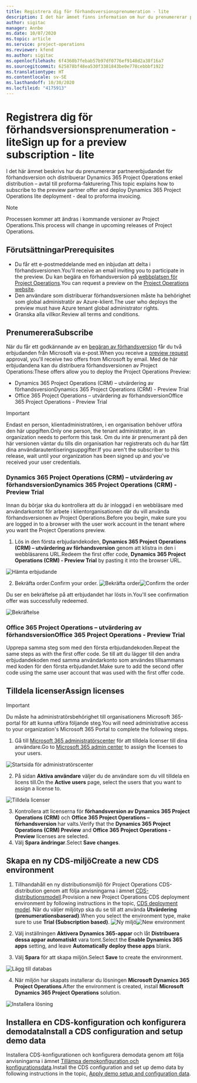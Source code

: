 ```yaml
---
title: Registrera dig för förhandsversionsprenumeration - lite
description: I det här ämnet finns information om hur du prenumererar på och distribuerar Project Operations enkel distribution – avtal till proforma-fakturering.
author: sigitac
manager: Annbe
ms.date: 10/07/2020
ms.topic: article
ms.service: project-operations
ms.reviewer: kfend
ms.author: sigitac
ms.openlocfilehash: 6f4360b7febab57b97df0776ef9148d2a38f16a7
ms.sourcegitcommit: 625878bf48ea530f3381843be0e778cebbbf1922
ms.translationtype: HT
ms.contentlocale: sv-SE
ms.lasthandoff: 10/30/2020
ms.locfileid: "4175913"
---
```

# <a name="sign-up-for-a-preview-subscription---lite"></a><span data-ttu-id="8d94c-103">Registrera dig för förhandsversionsprenumeration - lite</span><span class="sxs-lookup"><span data-stu-id="8d94c-103">Sign up for a preview subscription - lite</span></span> 

<span data-ttu-id="8d94c-104">I det här ämnet beskrivs hur du prenumererar partnererbjudandet för förhandsversion och distribuerar Dynamics 365 Project Operations enkel distribution – avtal till proforma-fakturering.</span><span class="sxs-lookup"><span data-stu-id="8d94c-104">This topic explains how to subscribe to the preview partner offer and deploy Dynamics 365 Project Operations lite deployment - deal to proforma invoicing.</span></span>

> [!NOTE]
> <span data-ttu-id="8d94c-105">Processen kommer att ändras i kommande versioner av Project Operations.</span><span class="sxs-lookup"><span data-stu-id="8d94c-105">This process will change in upcoming releases of Project Operations.</span></span>

## <a name="prerequisites"></a><span data-ttu-id="8d94c-106">Förutsättningar</span><span class="sxs-lookup"><span data-stu-id="8d94c-106">Prerequisites</span></span>

- <span data-ttu-id="8d94c-107">Du får ett e-postmeddelande med en inbjudan att delta i förhandsversionen.</span><span class="sxs-lookup"><span data-stu-id="8d94c-107">You'll receive an email inviting you to participate in the preview.</span></span> <span data-ttu-id="8d94c-108">Du kan begära en förhandsversion på [webbplatsen för Project Operations](https://dynamics.microsoft.com/en-us/project-operations/overview/).</span><span class="sxs-lookup"><span data-stu-id="8d94c-108">You can request a preview on the [Project Operations website](https://dynamics.microsoft.com/en-us/project-operations/overview/).</span></span>
- <span data-ttu-id="8d94c-109">Den användare som distribuerar förhandsversionen måste ha behörighet som global administratör av Azure-klient.</span><span class="sxs-lookup"><span data-stu-id="8d94c-109">The user who deploys the preview must have Azure tenant global administrator rights.</span></span>
- <span data-ttu-id="8d94c-110">Granska alla villkor.</span><span class="sxs-lookup"><span data-stu-id="8d94c-110">Review all terms and conditions.</span></span>

## <a name="subscribe"></a><span data-ttu-id="8d94c-111">Prenumerera</span><span class="sxs-lookup"><span data-stu-id="8d94c-111">Subscribe</span></span>

<span data-ttu-id="8d94c-112">När du får ett godkännande av en [begäran av förhandsversion](https://forms.office.com/FormsPro/Pages/ResponsePage.aspx?id=v4j5cvGGr0GRqy180BHbR56j8lZs0FdAvwT75_WNFyxUMkRDV1NYQU5TNjE2VjhKOVBUNVg2R0s1NC4u) får du två erbjudanden från Microsoft via e-post.</span><span class="sxs-lookup"><span data-stu-id="8d94c-112">When you receive a [preview request](https://forms.office.com/FormsPro/Pages/ResponsePage.aspx?id=v4j5cvGGr0GRqy180BHbR56j8lZs0FdAvwT75_WNFyxUMkRDV1NYQU5TNjE2VjhKOVBUNVg2R0s1NC4u) approval, you'll receive two offers from Microsoft by email.</span></span> <span data-ttu-id="8d94c-113">Med de här erbjudandena kan du distribuera förhandsversionen av Project Operations:</span><span class="sxs-lookup"><span data-stu-id="8d94c-113">These offers allow you to deploy the Project Operations Preview:</span></span>

- <span data-ttu-id="8d94c-114">Dynamics 365 Project Operations (CRM) – utvärdering av förhandsversion</span><span class="sxs-lookup"><span data-stu-id="8d94c-114">Dynamics 365 Project Operations (CRM) - Preview Trial</span></span>
- <span data-ttu-id="8d94c-115">Office 365 Project Operations – utvärdering av förhandsversion</span><span class="sxs-lookup"><span data-stu-id="8d94c-115">Office 365 Project Operations - Preview Trial</span></span>

> [!IMPORTANT]
> <span data-ttu-id="8d94c-116">Endast en person, klientadministratören, i en organisation behöver utföra den här uppgiften.</span><span class="sxs-lookup"><span data-stu-id="8d94c-116">Only one person, the tenant administrator, in an organization needs to perform this task.</span></span> <span data-ttu-id="8d94c-117">Om du inte är prenumerant på den här versionen väntar du tills din organisation har registrerats och du har fått dina användarautentiseringsuppgifter.</span><span class="sxs-lookup"><span data-stu-id="8d94c-117">If you aren't the subscriber to this release, wait until your organization has been signed up and you've received your user credentials.</span></span>

### <a name="dynamics-365-project-operations-crm---preview-trial"></a><span data-ttu-id="8d94c-118">Dynamics 365 Project Operations (CRM) – utvärdering av förhandsversion</span><span class="sxs-lookup"><span data-stu-id="8d94c-118">Dynamics 365 Project Operations (CRM) - Preview Trial</span></span> 

<span data-ttu-id="8d94c-119">Innan du börjar ska du kontrollera att du är inloggad i en webbläsare med användarkontot för arbete i klientorganisationen där du vill använda förhandsversionen av Project Operations.</span><span class="sxs-lookup"><span data-stu-id="8d94c-119">Before you begin, make sure you are logged in to a browser with the user work account in the tenant where you want the Project Operations preview.</span></span>

1. <span data-ttu-id="8d94c-120">Lös in den första erbjudandekoden, **Dynamics 365 Project Operations (CRM) – utvärdering av förhandsversion** genom att klistra in den i webbläsarens URL.</span><span class="sxs-lookup"><span data-stu-id="8d94c-120">Redeem the first offer code, **Dynamics 365 Project Operations (CRM) - Preview Trial** by pasting it into the browser URL.</span></span>

![Hämta erbjudande](./media/16RedeemFirstOfferNew.png)

2. <span data-ttu-id="8d94c-122">Bekräfta order.</span><span class="sxs-lookup"><span data-stu-id="8d94c-122">Confirm your order.</span></span>
<span data-ttu-id="8d94c-123">![Bekräfta order](./media/17ConfirmOrderNew.png)</span><span class="sxs-lookup"><span data-stu-id="8d94c-123">![Confirm the order](./media/17ConfirmOrderNew.png)</span></span>

<span data-ttu-id="8d94c-124">Du ser en bekräftelse på att erbjudandet har lösts in.</span><span class="sxs-lookup"><span data-stu-id="8d94c-124">You'll see confirmation offer was successfully redeemed.</span></span>

![Bekräftelse](./media/18OrderConfirmationNew.png)

### <a name="office-365-project-operations---preview-trial"></a><span data-ttu-id="8d94c-126">Office 365 Project Operations – utvärdering av förhandsversion</span><span class="sxs-lookup"><span data-stu-id="8d94c-126">Office 365 Project Operations - Preview Trial</span></span>

<span data-ttu-id="8d94c-127">Upprepa samma steg som med den första erbjudandekoden.</span><span class="sxs-lookup"><span data-stu-id="8d94c-127">Repeat the same steps as with the first offer code.</span></span> <span data-ttu-id="8d94c-128">Se till att du lägger till den andra erbjudandekoden med samma användarkonto som användes tillsammans med koden för den första erbjudandet.</span><span class="sxs-lookup"><span data-stu-id="8d94c-128">Make sure to add the second offer code using the same user account that was used with the first offer code.</span></span>

## <a name="assign-licenses"></a><span data-ttu-id="8d94c-129">Tilldela licenser</span><span class="sxs-lookup"><span data-stu-id="8d94c-129">Assign licenses</span></span>

> [!IMPORTANT]
> <span data-ttu-id="8d94c-130">Du måste ha administratörsbehörighet till organisationens Microsoft 365-portal för att kunna utföra följande steg.</span><span class="sxs-lookup"><span data-stu-id="8d94c-130">You will need administrative access to your organization's Microsoft 365 Portal to complete the following steps.</span></span>


1. <span data-ttu-id="8d94c-131">Gå till [Microsoft 365 administratörscenter](https://portal.office.com/) för att tilldela licenser till dina användare.</span><span class="sxs-lookup"><span data-stu-id="8d94c-131">Go to [Microsoft 365 admin center](https://portal.office.com/) to assign the licenses to your users.</span></span>

![Startsida för administratörscenter](./media/14AdminPortal.png)

2. <span data-ttu-id="8d94c-133">På sidan **Aktiva användare** väljer du de användare som du vill tilldela en licens till.</span><span class="sxs-lookup"><span data-stu-id="8d94c-133">On the **Active users** page, select the users that you want to assign a license to.</span></span>

![Tilldela licenser](./media/15AssignLicenses.png)

3. <span data-ttu-id="8d94c-135">Kontrollera att licenserna för **förhandsversion av Dynamics 365 Project Operations (CRM)** och **Office 365 Project Operations – förhandsversion** har valts.</span><span class="sxs-lookup"><span data-stu-id="8d94c-135">Verify that the **Dynamics 365 Project Operations (CRM) Preview** and **Office 365 Project Operations - Preview** licenses are selected.</span></span> 
4. <span data-ttu-id="8d94c-136">Välj **Spara ändringar**.</span><span class="sxs-lookup"><span data-stu-id="8d94c-136">Select **Save changes**.</span></span>

## <a name="create-a-new-cds-environment"></a><span data-ttu-id="8d94c-137">Skapa en ny CDS-miljö</span><span class="sxs-lookup"><span data-stu-id="8d94c-137">Create a new CDS environment</span></span>

1. <span data-ttu-id="8d94c-138">Tillhandahåll en ny distributionsmiljö för Project Operations CDS-distribution genom att följa anvisningarna i ämnet [CDS-distributionsmodell](lite-deployment.md).</span><span class="sxs-lookup"><span data-stu-id="8d94c-138">Provision a new Project Operations CDS deployment environment by following instructions in the topic, [CDS deployment model](lite-deployment.md).</span></span> <span data-ttu-id="8d94c-139">När du väljer miljötyp ska du se till att använda **Utvärdering (prenumerationsbaserad)**.</span><span class="sxs-lookup"><span data-stu-id="8d94c-139">When you select the environment type, make sure to use **Trial (Subscription based)**.</span></span>
<span data-ttu-id="8d94c-140">![Ny miljö](./media/19CreateEnvironment.png)</span><span class="sxs-lookup"><span data-stu-id="8d94c-140">![New environment](./media/19CreateEnvironment.png)</span></span>

2. <span data-ttu-id="8d94c-141">Välj inställningen **Aktivera Dynamics 365-appar** och låt **Distribuera dessa appar automatiskt** vara tomt.</span><span class="sxs-lookup"><span data-stu-id="8d94c-141">Select the **Enable Dynamics 365 apps** setting, and leave **Automatically deploy these apps** blank.</span></span>  
3. <span data-ttu-id="8d94c-142">Välj **Spara** för att skapa miljön.</span><span class="sxs-lookup"><span data-stu-id="8d94c-142">Select **Save** to create the environment.</span></span>

![Lägg till databas](./media/20CreateEnvironment1.png)

4. <span data-ttu-id="8d94c-144">När miljön har skapats installerar du lösningen **Microsoft Dynamics 365 Project Operations**.</span><span class="sxs-lookup"><span data-stu-id="8d94c-144">After the environment is created, install **Microsoft Dynamics 365 Project Operations** solution.</span></span> 

![Installera lösning](./media/21InstallSolution.png)

## <a name="install-a-cds-configuration-and-setup-demo-data"></a><span data-ttu-id="8d94c-146">Installera en CDS-konfiguration och konfigurera demodata</span><span class="sxs-lookup"><span data-stu-id="8d94c-146">Install a CDS configuration and setup demo data</span></span>

<span data-ttu-id="8d94c-147">Installera CDS-konfigurationen och konfigurera demodata genom att följa anvisningarna i ämnet [Tillämpa demokonfiguration och konfigurationsdata](lite-apply-demo-setup-config-data.md).</span><span class="sxs-lookup"><span data-stu-id="8d94c-147">Install the CDS configuration and set up demo data by following instructions in the topic, [Apply demo setup and configuration data](lite-apply-demo-setup-config-data.md).</span></span>
